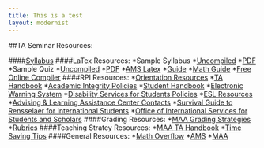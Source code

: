 ```yaml
---
title: This is a test
layout: modernist
---
```


##TA Seminar Resources:

####[Syllabus](http://agivler.github.io/syllabus.pdf)
####LaTex Resources:
*Sample Syllabus
    *[Uncompiled](http://agivler.github.io/sample_syllabus)
    *[PDF](http://agivler.github.io/sample_syllabus.pdf)
*Sample Quiz
    *[Uncompiled](http://agivler.github.io/sample_quiz)
    *[PDF](http://agivler.github.io/sample_quiz)
*[AMS Latex](http://www.ams.org/publications/authors/tex/amslatex)
*[Guide](http://en.wikibooks.org/wiki/LaTeX)
*[Math Guide](ftp://ftp.ams.org/pub/tex/doc/amsmath/short-math-guide.pdf)
*[Free Online Compiler](https://www.writelatex.com/)
####RPI Resources:
*[Orientation Resources](http://www.rpi.edu/dept/grad/orientation/index.html)
*[TA Handbook](http://www.rpi.edu/dept/grad/orientation/TA_Handbook.pdf)
*[Academic Integrity Policies](http://doso.rpi.edu/update.do?artcenterkey=676)
*[Student Handbook](http://www.rpi.edu/dept/doso/resources/judicial/docs/2012-2014RPIStudentHandbookofRightsandResponsibilitiesAUGUST2012%28rev%29.pdf)
*[Electronic Warning System](http://homepages.rpi.edu/~reynam/ews.pdf)
*[Disability Services for Students Policies](http://doso.rpi.edu/update.do?catcenterkey=47)
*[ESL Resources](http://alac.rpi.edu/update.do?catcenterkey=5)
*[Advising & Learning Assistance Center Contacts](http://alac.rpi.edu/update.do?artcenterkey=199)
*[Survival Guide to Rensselaer for International Students](http://gradoffice.rpi.edu/update.do?artcenterkey=72)
*[Office of International Services for Students and Scholars](http://doso.rpi.edu/update.do?catcenterkey=11)
####Grading Resources:
*[MAA Grading Strategies](http://www.maa.org/a-handbook-for-mathematics-teaching-assistants#Grading%20Issues)
*[Rubrics](http://www.missioncollege.org/depts/math/hobbs/rubrics.html)
####Teaching Stratey Resources:
*[MAA TA Handbook](http://www.maa.org/a-handbook-for-mathematics-teaching-assistants)
*[Time Saving Tips](http://www.maa.org/programs/faculty-and-departments/curriculum-department-guidelines-recommendations/teaching-and-learning/teaching-time-savers)
####General Resources:
*[Math Overflow](http://mathoverflow.net)
*[AMS](http://www.ams.org/home/page)
*[MAA](http://www.maa.org/)


